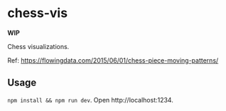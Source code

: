 # chess-vis

**WIP**

Chess visualizations.

Ref: https://flowingdata.com/2015/06/01/chess-piece-moving-patterns/

## Usage

`npm install && npm run dev`. Open http://localhost:1234.